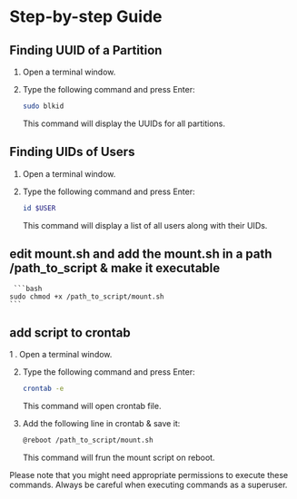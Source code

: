 # Step-by-step Guide

## Finding UUID of a Partition

1. Open a terminal window.

2. Type the following command and press Enter:
    ```bash
    sudo blkid
    ```
    This command will display the UUIDs for all partitions.

## Finding UIDs of Users

1. Open a terminal window.

2. Type the following command and press Enter:
    ```bash
    id $USER
    ```
    This command will display a list of all users along with their UIDs.
   
## edit mount.sh and add the mount.sh in a path /path_to_script & make it executable
     ```bash
    sudo chmod +x /path_to_script/mount.sh
    ```
## add script to crontab

1 . Open a terminal window.

2. Type the following command and press Enter:
    ```bash
    crontab -e
    ```
    This command will open crontab file.
   
3. Add the following line in crontab & save it:
    ```bash
    @reboot /path_to_script/mount.sh
    ```
    This command will frun the mount script on reboot.

Please note that you might need appropriate permissions to execute these commands. Always be careful when executing commands as a superuser.

